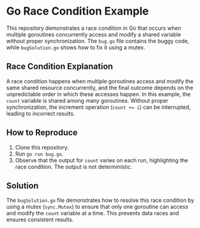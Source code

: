 # Go Race Condition Example

This repository demonstrates a race condition in Go that occurs when multiple goroutines concurrently access and modify a shared variable without proper synchronization.  The `bug.go` file contains the buggy code, while `bugSolution.go` shows how to fix it using a mutex.

## Race Condition Explanation

A race condition happens when multiple goroutines access and modify the same shared resource concurrently, and the final outcome depends on the unpredictable order in which these accesses happen. In this example, the `count` variable is shared among many goroutines.  Without proper synchronization, the increment operation (`count += i`) can be interrupted, leading to incorrect results. 

## How to Reproduce

1. Clone this repository.
2. Run `go run bug.go`.
3. Observe that the output for `count` varies on each run, highlighting the race condition.  The output is not deterministic.

## Solution

The `bugSolution.go` file demonstrates how to resolve this race condition by using a mutex (`sync.Mutex`) to ensure that only one goroutine can access and modify the `count` variable at a time. This prevents data races and ensures consistent results.